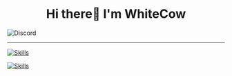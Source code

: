  <h1 align="center">Hi there👋 I'm WhiteCow</h1>

![Discord](https://discord.c99.nl/widget/theme-1/726709068835717140.png)

---

[![Skills](https://skillicons.dev/icons?i=py,nodejs,vue)](https://skillicons.dev)

[![Skills](https://skillicons.dev/icons?i=vscode,discord,arduino)](https://skillicons.dev)
